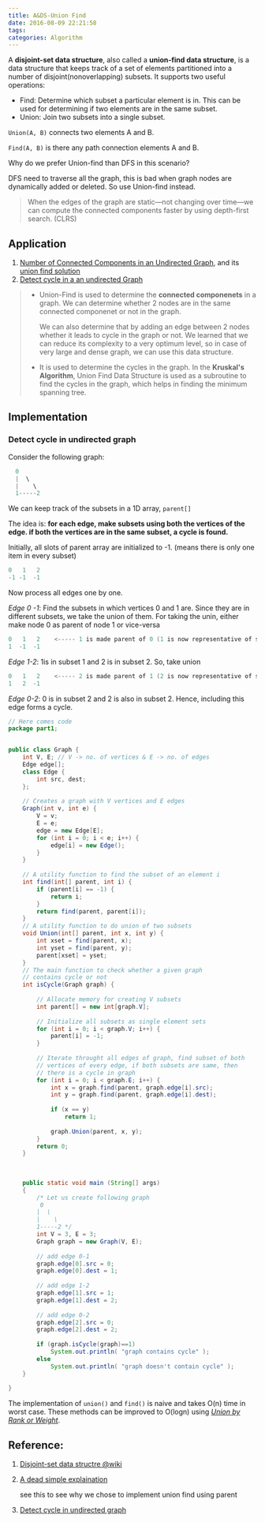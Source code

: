 ```yaml
---
title: A&DS-Union Find
date: 2016-08-09 22:21:58
tags:
categories: Algorithm
---
```


A **disjoint-set data structure**, also called a **union-find data structure**, is a data structure that keeps track of a set of elements partitioned into a number of disjoint(nonoverlapping) subsets. It supports two useful operations:

- Find: Determine which subset a particular element is in. This can be used for determining if two elements are in the same subset.
- Union: Join two subsets into a single subset.


`Union(A, B)` connects two elements A and B.

`Find(A, B)` is there any path connection elements A and B.

Why do we prefer Union-find than DFS in this scenario?

DFS need to traverse all the graph, this is bad when graph nodes are dynamically added or deleted. So use Union-find instead.

> When the edges of the graph are static—not changing over time—we can compute the connected components faster by using depth-first search. (CLRS)




## Application

1. [Number of Connected Components in an Undirected Graph](https://leetcode.com/problems/number-of-connected-components-in-an-undirected-graph/), and its [union find solution](https://discuss.leetcode.com/topic/40685/java-union-find-dfs-bfs-code-very-clean)
2. [Detect cycle in a an undirected Graph](http://www.geeksforgeeks.org/union-find/)


> - Union-Find is used to determine the **connected componenets** in a graph. We can determine whether 2 nodes are in the same connected componenet or not in the graph.
>
>   We can also determine that by adding an edge between 2 nodes whether it leads to cycle in the graph or not. We learned that we can reduce its complexity to a very optimum level, so in case of very large and dense graph, we can use this data structure.
>
> - It is used to determine the cycles in the graph. In the **Kruskal's Algorithm**, Union Find Data Structure is used as a subroutine to find the cycles in the graph, which helps in finding the minimum spanning tree.



## Implementation

### Detect cycle in undirected graph

Consider the following graph:

```java
  0
  |  \
  |    \
  1-----2
```

We can keep track of the subsets in a 1D array, `parent[]`

The idea is: **for each edge, make subsets using both the vertices of the edge. if both the vertices are in the same subset, a cycle is found.**

Initially, all slots of parent array are initialized to -1. (means there is only one item in every subset)

```java
0   1   2
-1 -1  -1 
```

Now process all edges one by one.

*Edge 0 -1*: Find the subsets in which vertices 0 and 1 are. Since they are in different subsets, we take the union of them. For taking the unin, either make node 0 as parent of node 1 or vice-versa

```java
0   1   2    <----- 1 is made parent of 0 (1 is now representative of subset {0, 1})
1  -1  -1
```

 *Edge 1-2*: 1is in subset 1 and 2 is in subset 2. So, take union

```java
0   1   2    <----- 2 is made parent of 1 (2 is now representative of subset {0, 1, 2})
1   2  -1
```

*Edge 0-2*: 0 is in subset 2 and 2 is also in subset 2. Hence, including this edge forms a cycle.

```java
// Here comes code
package part1;


public class Graph {
	int V, E; // V -> no. of vertices & E -> no. of edges
	Edge edge[];
	class Edge {
		int src, dest;
	};
	
	// Creates a graph with V vertices and E edges
	Graph(int v, int e) {
		V = v;
		E = e;
		edge = new Edge[E];
		for (int i = 0; i < e; i++) {
			edge[i] = new Edge();
		}
	}
	
	// A utility function to find the subset of an element i
	int find(int[] parent, int i) {
		if (parent[i] == -1) {
			return i;
		}
		return find(parent, parent[i]);
	}
	// A utility function to do union of two subsets
	void Union(int[] parent, int x, int y) {
		int xset = find(parent, x);
		int yset = find(parent, y);
		parent[xset] = yset;
	}
	// The main function to check whether a given graph
	// contains cycle or not
	int isCycle(Graph graph) {
		
		// Allocate memory for creating V subsets
		int parent[] = new int[graph.V];
		
		// Initialize all subsets as single element sets
		for (int i = 0; i < graph.V; i++) {
			parent[i] = -1;
		}
		
		// Iterate throught all edges of graph, find subset of both
		// vertices of every edge, if both subsets are same, then 
		// there is a cycle in graph
		for (int i = 0; i < graph.E; i++) {
			int x = graph.find(parent, graph.edge[i].src);
			int y = graph.find(parent, graph.edge[i].dest);
			
			if (x == y)
				return 1;
			
			graph.Union(parent, x, y);
		}
		return 0;
	}
	
	
	
	public static void main (String[] args)
    {
        /* Let us create following graph
         0
        |  \
        |    \
        1-----2 */
        int V = 3, E = 3;
        Graph graph = new Graph(V, E);
 
        // add edge 0-1
        graph.edge[0].src = 0;
        graph.edge[0].dest = 1;
 
        // add edge 1-2
        graph.edge[1].src = 1;
        graph.edge[1].dest = 2;
 
        // add edge 0-2
        graph.edge[2].src = 0;
        graph.edge[2].dest = 2;
 
        if (graph.isCycle(graph)==1)
            System.out.println( "graph contains cycle" );
        else
            System.out.println( "graph doesn't contain cycle" );
    }
	
}
```

The implementation of `union()` and `find()` is naive and takes O(n) time in worst case. These methods can be improved to O(logn) using [*Union by Rank or Weight*](http://www.geeksforgeeks.org/union-find-algorithm-set-2-union-by-rank/).




## Reference:

1. [Disjoint-set data structre @wiki](https://en.wikipedia.org/wiki/Disjoint-set_data_structure)

2. [A dead simple explaination](https://www.hackerearth.com/notes/disjoint-set-union-union-find/)

   see this to see why we chose to implement union find using parent

3. [Detect cycle in undirected graph](http://www.geeksforgeeks.org/union-find/)

   ​